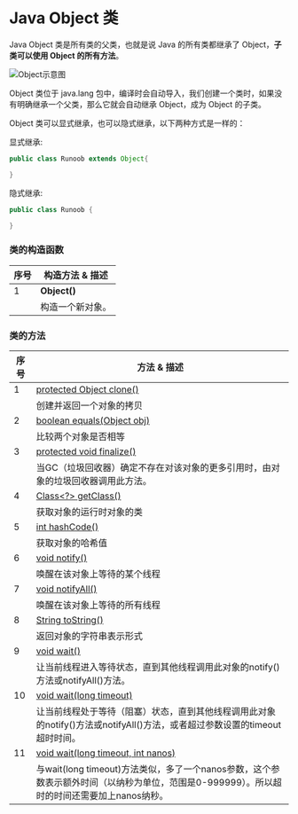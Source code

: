 # Java Object 类

Java Object 类是所有类的父类，也就是说 Java 的所有类都继承了 Object，**子类可以使用 Object 的所有方法**。

![Object示意图](https://www.runoob.com/wp-content/uploads/2020/10/classes-object.gif)

Object 类位于 java.lang 包中，编译时会自动导入，我们创建一个类时，如果没有明确继承一个父类，那么它就会自动继承 Object，成为 Object 的子类。

Object 类可以显式继承，也可以隐式继承，以下两种方式是一样的：

显式继承:
~~~java
public class Runoob extends Object{

}
~~~

隐式继承:
~~~java
public class Runoob {

}
~~~


### 类的构造函数

| 序号 | 构造方法 & 描述                        |
| ---- | ------------------------------------- |
| 1    | **Object()**                           |
|      | 构造一个新对象。                        |

### 类的方法

| 序号 | 方法 & 描述                            |
| ---- | ------------------------------------- |
| 1    | [protected Object clone()](https://www.runoob.com/java/java-object-clone.html) |
|      | 创建并返回一个对象的拷贝                |
| 2    | [boolean equals(Object obj)](https://www.runoob.com/java/java-object-equals.html) |
|      | 比较两个对象是否相等                    |
| 3    | [protected void finalize()](https://www.runoob.com/java/java-object-finalize.html) |
|      | 当GC（垃圾回收器）确定不存在对该对象的更多引用时，由对象的垃圾回收器调用此方法。 |
| 4    | [Class<?> getClass()](https://www.runoob.com/java/java-object-getclass.html) |
|      | 获取对象的运行时对象的类                |
| 5    | [int hashCode()](https://www.runoob.com/java/java-object-hashcode.html) |
|      | 获取对象的哈希值                        |
| 6    | [void notify()](https://www.runoob.com/java/java-object-notify.html) |
|      | 唤醒在该对象上等待的某个线程              |
| 7    | [void notifyAll()](https://www.runoob.com/java/java-object-notifyall.html) |
|      | 唤醒在该对象上等待的所有线程              |
| 8    | [String toString()](https://www.runoob.com/java/java-object-tostring.html) |
|      | 返回对象的字符串表示形式                |
| 9    | [void wait()](https://www.runoob.com/java/java-object-wait.html) |
|      | 让当前线程进入等待状态，直到其他线程调用此对象的notify()方法或notifyAll()方法。 |
| 10   | [void wait(long timeout)](https://www.runoob.com/java/java-object-wait-timeout.html) |
|      | 让当前线程处于等待（阻塞）状态，直到其他线程调用此对象的notify()方法或notifyAll()方法，或者超过参数设置的timeout超时时间。 |
| 11   | [void wait(long timeout, int nanos)](https://www.runoob.com/java/java-object-wait-nanos.html) |
|      | 与wait(long timeout)方法类似，多了一个nanos参数，这个参数表示额外时间（以纳秒为单位，范围是0-999999）。所以超时的时间还需要加上nanos纳秒。 |


